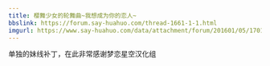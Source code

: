 ```yaml
---
title: 樱舞少女的轮舞曲~我想成为你的恋人~
bbslink: https://forum.say-huahuo.com/thread-1661-1-1.html
imgurl: https://www.say-huahuo.com/data/attachment/forum/201601/05/170107eiz4qmqaypyxywli.jpg
---
```


单独的妹线补丁，在此非常感谢梦恋星空汉化组<!--more-->
